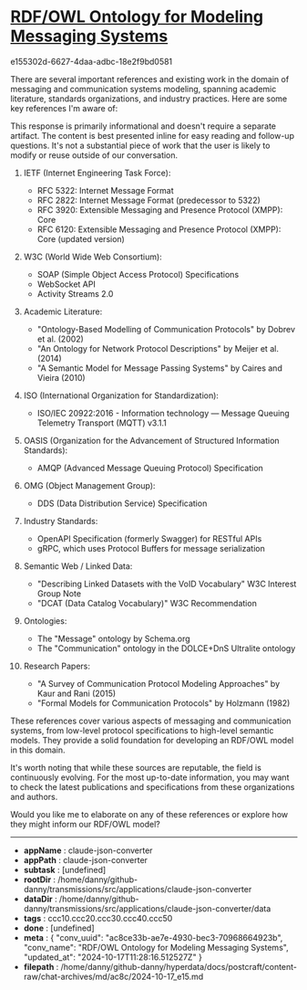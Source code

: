 # [RDF/OWL Ontology for Modeling Messaging Systems](https://claude.ai/chat/ac8ce33b-ae7e-4930-bec3-70968664923b)

e155302d-6627-4daa-adbc-18e2f9bd0581

 There are several important references and existing work in the domain of messaging and communication systems modeling, spanning academic literature, standards organizations, and industry practices. Here are some key references I'm aware of:

<antThinking>This response is primarily informational and doesn't require a separate artifact. The content is best presented inline for easy reading and follow-up questions. It's not a substantial piece of work that the user is likely to modify or reuse outside of our conversation.</antThinking>

1. IETF (Internet Engineering Task Force):
   - RFC 5322: Internet Message Format
   - RFC 2822: Internet Message Format (predecessor to 5322)
   - RFC 3920: Extensible Messaging and Presence Protocol (XMPP): Core
   - RFC 6120: Extensible Messaging and Presence Protocol (XMPP): Core (updated version)

2. W3C (World Wide Web Consortium):
   - SOAP (Simple Object Access Protocol) Specifications
   - WebSocket API
   - Activity Streams 2.0

3. Academic Literature:
   - "Ontology-Based Modelling of Communication Protocols" by Dobrev et al. (2002)
   - "An Ontology for Network Protocol Descriptions" by Meijer et al. (2014)
   - "A Semantic Model for Message Passing Systems" by Caires and Vieira (2010)

4. ISO (International Organization for Standardization):
   - ISO/IEC 20922:2016 - Information technology — Message Queuing Telemetry Transport (MQTT) v3.1.1

5. OASIS (Organization for the Advancement of Structured Information Standards):
   - AMQP (Advanced Message Queuing Protocol) Specification

6. OMG (Object Management Group):
   - DDS (Data Distribution Service) Specification

7. Industry Standards:
   - OpenAPI Specification (formerly Swagger) for RESTful APIs
   - gRPC, which uses Protocol Buffers for message serialization

8. Semantic Web / Linked Data:
   - "Describing Linked Datasets with the VoID Vocabulary" W3C Interest Group Note
   - "DCAT (Data Catalog Vocabulary)" W3C Recommendation

9. Ontologies:
   - The "Message" ontology by Schema.org
   - The "Communication" ontology in the DOLCE+DnS Ultralite ontology

10. Research Papers:
    - "A Survey of Communication Protocol Modeling Approaches" by Kaur and Rani (2015)
    - "Formal Models for Communication Protocols" by Holzmann (1982)

These references cover various aspects of messaging and communication systems, from low-level protocol specifications to high-level semantic models. They provide a solid foundation for developing an RDF/OWL model in this domain.

It's worth noting that while these sources are reputable, the field is continuously evolving. For the most up-to-date information, you may want to check the latest publications and specifications from these organizations and authors.

Would you like me to elaborate on any of these references or explore how they might inform our RDF/OWL model?

---

* **appName** : claude-json-converter
* **appPath** : claude-json-converter
* **subtask** : [undefined]
* **rootDir** : /home/danny/github-danny/transmissions/src/applications/claude-json-converter
* **dataDir** : /home/danny/github-danny/transmissions/src/applications/claude-json-converter/data
* **tags** : ccc10.ccc20.ccc30.ccc40.ccc50
* **done** : [undefined]
* **meta** : {
  "conv_uuid": "ac8ce33b-ae7e-4930-bec3-70968664923b",
  "conv_name": "RDF/OWL Ontology for Modeling Messaging Systems",
  "updated_at": "2024-10-17T11:28:16.512527Z"
}
* **filepath** : /home/danny/github-danny/hyperdata/docs/postcraft/content-raw/chat-archives/md/ac8c/2024-10-17_e15.md